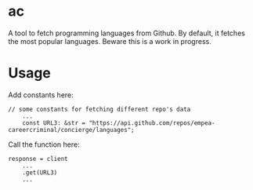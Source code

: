 # ac
A tool to fetch programming languages from Github.
By default, it fetches the most popular languages.
Beware this is a work in progress.

# Usage
Add constants here:

    // some constants for fetching different repo's data
        ...
        const URL3: &str = "https://api.github.com/repos/empea-careercriminal/concierge/languages";

Call the function here:

    response = client
        ...
        .get(URL3)
        ...
